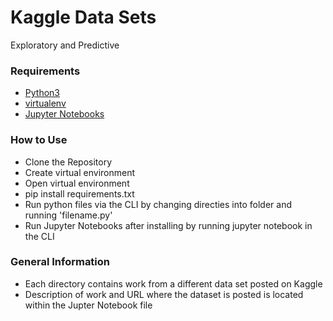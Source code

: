 # Kaggle Data Sets
Exploratory and Predictive

### Requirements
* [Python3](https://www.python.org/downloads/)
* [virtualenv](https://virtualenv.pypa.io/en/latest/)
* [Jupyter Notebooks](https://jupyter.org/)

### How to Use
* Clone the Repository
* Create virtual environment
* Open virtual environment
* pip install requirements.txt
* Run python files via the CLI by changing directies into folder and running 'filename.py'
* Run Jupyter Notebooks after installing by running jupyter notebook in the CLI

### General Information
* Each directory contains work from a different data set posted on Kaggle
* Description of work and URL where the dataset is posted is located within the Jupter Notebook file